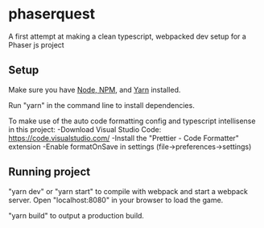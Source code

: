 # phaserquest
A first attempt at making a clean typescript, webpacked dev setup for a Phaser js project

## Setup
Make sure you have [Node, NPM](https://nodejs.org/en/download/), and [Yarn](https://classic.yarnpkg.com/en/docs/install#windows-stable) installed.

Run "yarn" in the command line to install dependencies.

To make use of the auto code formatting config and typescript intellisense in this project:
-Download Visual Studio Code: https://code.visualstudio.com/
-Install the "Prettier - Code Formatter" extension
-Enable formatOnSave in settings (file->preferences->settings)

## Running project
"yarn dev" or "yarn start" to compile with webpack and start a webpack server. Open "localhost:8080" in your browser to load the game.

"yarn build" to output a production build.

